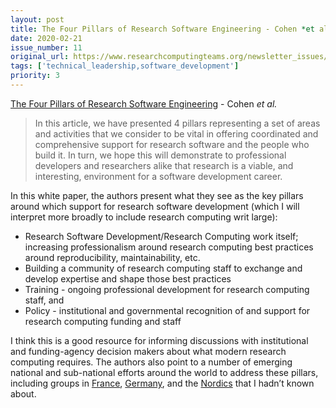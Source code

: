 ```yaml
---
layout: post
title: The Four Pillars of Research Software Engineering - Cohen *et al.* <br/>
date: 2020-02-21
issue_number: 11
original_url: https://www.researchcomputingteams.org/newsletter_issues/0011
tags: ['technical_leadership,software_development']
priority: 3
---
```


<!-- markdownlint-disable MD033 -->
<!-- markdownlint-disable MD041 -->
<!-- markdownlint-disable MD049 -->

[The Four Pillars of Research Software Engineering](https://arxiv.org/abs/2002.01035) - Cohen *et al.* <br/>

> In this article, we have presented 4 pillars representing a set of areas and activities that we consider to be vital in offering coordinated and comprehensive support for research software and the people who build it. In turn, we hope this will demonstrate to professional developers and researchers alike that research is a viable, and interesting, environment for a software development career.

In this white paper, the authors present what they see as the key pillars around which support for research software development (which I will interpret more broadly to include research computing writ large):

- Research Software Development/Research Computing work itself; increasing professionalism around research computing best practices around reproducibility, maintainability, etc.
- Building a community of research computing staff to exchange and develop expertise and shape those best practices
- Training - ongoing professional development for research computing staff, and
- Policy - institutional and governmental recognition of and support for research computing funding and staff

I think this is a good resource for informing discussions with institutional and funding-agency decision makers about what modern research computing requires.  The authors also point to a number of emerging national and sub-national efforts around the world to address these pillars, including groups in [France](http://devlog.cnrs.fr/), [Germany](https://www.de-rse.org), and the [Nordics](http://nordic-rse.org/) that I hadn’t known about.
